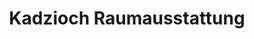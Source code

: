 ---
title: "Kadzioch Raumausstattung"
url: /unterhaching/kadzioch-raumausstattung/
shop: Raumausstattung
---